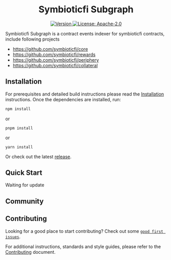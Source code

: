 <!--
parent:
  order: false
-->

<div align="center">
  <h1> Symbioticfi Subgraph </h1>
</div>

<div align="center">
  <a href="https://github.com/dapplink-labs/symbioticfi-subgraph/releases/latest">
    <img alt="Version" src="https://img.shields.io/github/tag/dapplink-labs/symbioticfi-subgraph.svg" />
  </a>
  <a href="https://github.com/dapplink-labs/symbioticfi-subgraph/blob/main/LICENSE">
    <img alt="License: Apache-2.0" src="https://img.shields.io/github/license/dapplink-labs/symbioticfi-subgraph.svg" />
  </a>
</div>


Symbioticfi Subgraph is a contract events indexer for symbioticfi contracts, include following projects

- https://github.com/symbioticfi/core
- https://github.com/symbioticfi/rewards
- https://github.com/symbioticfi/periphery
- https://github.com/symbioticfi/collateral



## Installation

For prerequisites and detailed build instructions please read the [Installation](https://github.com/dapplink-labs/symbioticfi-subgraph/) instructions. Once the dependencies are installed, run:

```bash
npm install
```
or
```
pnpm install
```
or 
```
yarn install
```

Or check out the latest [release](https://github.com/dapplink-labs/symbioticfi-subgraph).

## Quick Start

Waiting for update

## Community


## Contributing

Looking for a good place to start contributing? Check out some [`good first issues`](https://github.com/dapplink-labs/symbioticfi-subgraph/issues?q=is%3Aopen+is%3Aissue+label%3A%22good+first+issue%22).

For additional instructions, standards and style guides, please refer to the [Contributing](./CONTRIBUTING.md) document.
